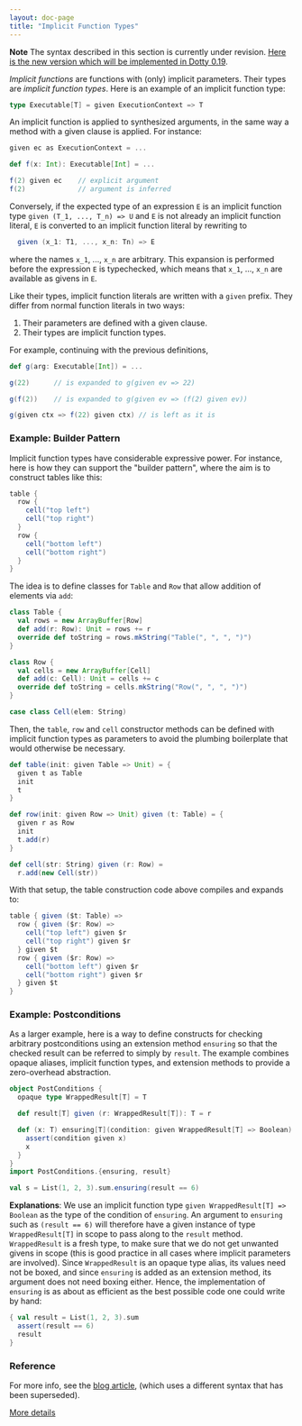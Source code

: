 ```yaml
---
layout: doc-page
title: "Implicit Function Types"
---
```


**Note** The syntax described in this section is currently under revision.
[Here is the new version which will be implemented in Dotty 0.19](../contextual-new/implicit-function-types.html).


_Implicit functions_ are functions with (only) implicit parameters.
Their types are _implicit function types_. Here is an example of an implicit function type:

```scala
type Executable[T] = given ExecutionContext => T
```
An implicit function is applied to synthesized arguments, in
the same way a method with a given clause is applied. For instance:
```scala
given ec as ExecutionContext = ...

def f(x: Int): Executable[Int] = ...

f(2) given ec    // explicit argument
f(2)             // argument is inferred
```
Conversely, if the expected type of an expression `E` is an implicit function type
`given (T_1, ..., T_n) => U` and `E` is not already an
implicit function literal, `E` is converted to an implicit function literal by rewriting to
```scala
  given (x_1: T1, ..., x_n: Tn) => E
```
where the names `x_1`, ..., `x_n` are arbitrary. This expansion is performed
before the expression `E` is typechecked, which means that `x_1`, ..., `x_n`
are available as givens in `E`.

Like their types, implicit function literals are written with a `given` prefix. They differ from normal function literals in two ways:

 1. Their parameters are defined with a given clause.
 2. Their types are implicit function types.

For example, continuing with the previous definitions,
```scala
def g(arg: Executable[Int]) = ...

g(22)      // is expanded to g(given ev => 22)

g(f(2))    // is expanded to g(given ev => (f(2) given ev))

g(given ctx => f(22) given ctx) // is left as it is
```
### Example: Builder Pattern

Implicit function types have considerable expressive power. For
instance, here is how they can support the "builder pattern", where
the aim is to construct tables like this:
```scala
table {
  row {
    cell("top left")
    cell("top right")
  }
  row {
    cell("bottom left")
    cell("bottom right")
  }
}
```
The idea is to define classes for `Table` and `Row` that allow
addition of elements via `add`:
```scala
class Table {
  val rows = new ArrayBuffer[Row]
  def add(r: Row): Unit = rows += r
  override def toString = rows.mkString("Table(", ", ", ")")
}

class Row {
  val cells = new ArrayBuffer[Cell]
  def add(c: Cell): Unit = cells += c
  override def toString = cells.mkString("Row(", ", ", ")")
}

case class Cell(elem: String)
```
Then, the `table`, `row` and `cell` constructor methods can be defined
with implicit function types as parameters to avoid the plumbing boilerplate
that would otherwise be necessary.
```scala
def table(init: given Table => Unit) = {
  given t as Table
  init
  t
}

def row(init: given Row => Unit) given (t: Table) = {
  given r as Row
  init
  t.add(r)
}

def cell(str: String) given (r: Row) =
  r.add(new Cell(str))
```
With that setup, the table construction code above compiles and expands to:
```scala
table { given ($t: Table) =>
  row { given ($r: Row) =>
    cell("top left") given $r
    cell("top right") given $r
  } given $t
  row { given ($r: Row) =>
    cell("bottom left") given $r
    cell("bottom right") given $r
  } given $t
}
```
### Example: Postconditions

As a larger example, here is a way to define constructs for checking arbitrary postconditions using an extension method `ensuring` so that the checked result can be referred to simply by `result`. The example combines opaque aliases, implicit function types, and extension methods to provide a zero-overhead abstraction.

```scala
object PostConditions {
  opaque type WrappedResult[T] = T

  def result[T] given (r: WrappedResult[T]): T = r

  def (x: T) ensuring[T](condition: given WrappedResult[T] => Boolean): T = {
    assert(condition given x)
    x
  }
}
import PostConditions.{ensuring, result}

val s = List(1, 2, 3).sum.ensuring(result == 6)
```
**Explanations**: We use an implicit function type `given WrappedResult[T] => Boolean`
as the type of the condition of `ensuring`. An argument to `ensuring` such as
`(result == 6)` will therefore have a given instance of type `WrappedResult[T]` in
scope to pass along to the `result` method. `WrappedResult` is a fresh type, to make sure
that we do not get unwanted givens in scope (this is good practice in all cases
where implicit parameters are involved). Since `WrappedResult` is an opaque type alias, its
values need not be boxed, and since `ensuring` is added as an extension method, its argument
does not need boxing either. Hence, the implementation of `ensuring` is as about as efficient
as the best possible code one could write by hand:

```scala
{ val result = List(1, 2, 3).sum
  assert(result == 6)
  result
}
```
### Reference

For more info, see the [blog article](https://www.scala-lang.org/blog/2016/12/07/implicit-function-types.html),
(which uses a different syntax that has been superseded).

[More details](./implicit-function-types-spec.md)
